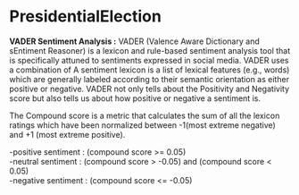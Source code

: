 # PresidentialElection

**VADER Sentiment Analysis :**
VADER (Valence Aware Dictionary and sEntiment Reasoner) is a lexicon and rule-based sentiment analysis tool that is specifically attuned to sentiments expressed in social media. VADER uses a combination of A sentiment lexicon is a list of lexical features (e.g., words) which are generally labeled according to their semantic orientation as either positive or negative. VADER not only tells about the Positivity and Negativity score but also tells us about how positive or negative a sentiment is. <br>


The Compound score is a metric that calculates the sum of all the lexicon ratings which have been normalized between -1(most extreme negative) and +1 (most extreme positive).

-positive sentiment : (compound score >= 0.05)<br>
-neutral sentiment : (compound score > -0.05) and (compound score < 0.05) <br>
-negative sentiment : (compound score <= -0.05)<br>
